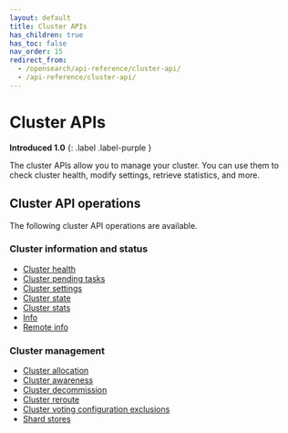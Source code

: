 ```yaml
---
layout: default
title: Cluster APIs
has_children: true
has_toc: false
nav_order: 15
redirect_from:
  - /opensearch/api-reference/cluster-api/
  - /api-reference/cluster-api/
---
```


# Cluster APIs
**Introduced 1.0**
{: .label .label-purple }

The cluster APIs allow you to manage your cluster. You can use them to check cluster health, modify settings, retrieve statistics, and more.

## Cluster API operations

The following cluster API operations are available.

### Cluster information and status
- [Cluster health]({{site.url}}{{site.baseurl}}/api-reference/cluster-api/cluster-health/)
- [Cluster pending tasks]({{site.url}}{{site.baseurl}}/api-reference/cluster-api/cluster-pending-tasks/)
- [Cluster settings]({{site.url}}{{site.baseurl}}/api-reference/cluster-api/cluster-settings/)
- [Cluster state]({{site.url}}{{site.baseurl}}/api-reference/cluster-api/cluster-state/)
- [Cluster stats]({{site.url}}{{site.baseurl}}/api-reference/cluster-api/cluster-stats/)
- [Info]({{site.url}}{{site.baseurl}}/api-reference/cluster-api/info/)
- [Remote info]({{site.url}}{{site.baseurl}}/api-reference/cluster-api/remote-info/)

### Cluster management
- [Cluster allocation]({{site.url}}{{site.baseurl}}/api-reference/cluster-api/cluster-allocation/)
- [Cluster awareness]({{site.url}}{{site.baseurl}}/api-reference/cluster-api/cluster-awareness/)
- [Cluster decommission]({{site.url}}{{site.baseurl}}/api-reference/cluster-api/cluster-decommission/)
- [Cluster reroute]({{site.url}}{{site.baseurl}}/api-reference/cluster-api/cluster-reroute/)
- [Cluster voting configuration exclusions]({{site.url}}{{site.baseurl}}/api-reference/cluster-api/cluster-voting-configuration-exclusions/)
- [Shard stores]({{site.url}}{{site.baseurl}}/api-reference/cluster-api/shard-stores/)
